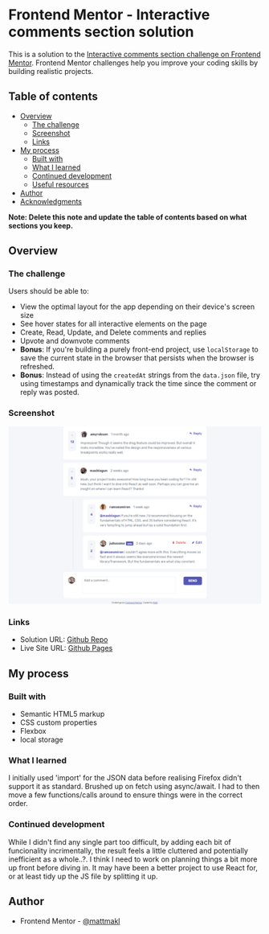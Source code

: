# Frontend Mentor - Interactive comments section solution

This is a solution to the [Interactive comments section challenge on Frontend Mentor](https://www.frontendmentor.io/challenges/interactive-comments-section-iG1RugEG9). Frontend Mentor challenges help you improve your coding skills by building realistic projects. 

## Table of contents

- [Overview](#overview)
  - [The challenge](#the-challenge)
  - [Screenshot](#screenshot)
  - [Links](#links)
- [My process](#my-process)
  - [Built with](#built-with)
  - [What I learned](#what-i-learned)
  - [Continued development](#continued-development)
  - [Useful resources](#useful-resources)
- [Author](#author)
- [Acknowledgments](#acknowledgments)

**Note: Delete this note and update the table of contents based on what sections you keep.**

## Overview

### The challenge

Users should be able to:

- View the optimal layout for the app depending on their device's screen size
- See hover states for all interactive elements on the page
- Create, Read, Update, and Delete comments and replies
- Upvote and downvote comments
- **Bonus**: If you're building a purely front-end project, use `localStorage` to save the current state in the browser that persists when the browser is refreshed.
- **Bonus**: Instead of using the `createdAt` strings from the `data.json` file, try using timestamps and dynamically track the time since the comment or reply was posted.

### Screenshot

![](./images/screenshot.jpg)

### Links

- Solution URL: [Github Repo](https://github.com/mattmakl/fm-interactive-comments-section)
- Live Site URL: [Github Pages](https://github.com/mattmakl/fm-interactive-comments-section)

## My process

### Built with

- Semantic HTML5 markup
- CSS custom properties
- Flexbox
- local storage

### What I learned

I initially used 'import' for the JSON data before realising Firefox didn't support it as standard. Brushed up on fetch using async/await. I had to then move a few functions/calls around to ensure things were in the correct order. 

### Continued development

While I didn't find any single part too difficult, by adding each bit of funcionality incrimentally, the result feels a little cluttered and potentially inefficient as a whole..?. I think I need to work on planning things a bit more up front before diving in. It may have been a better project to use React for, or at least tidy up the JS file by splitting it up.

## Author

- Frontend Mentor - [@mattmakl](https://www.frontendmentor.io/profile/mattmakl)

